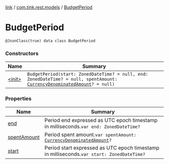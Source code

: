 [link](../../index.md) / [com.tink.rest.models](../index.md) / [BudgetPeriod](./index.md)

# BudgetPeriod

`@JsonClass(true) data class BudgetPeriod`

### Constructors

| Name | Summary |
|---|---|
| [&lt;init&gt;](-init-.md) | `BudgetPeriod(start: ZonedDateTime? = null, end: ZonedDateTime? = null, spentAmount: `[`CurrencyDenominatedAmount`](../-currency-denominated-amount/index.md)`? = null)` |

### Properties

| Name | Summary |
|---|---|
| [end](end.md) | Period end expressed as UTC epoch timestamp in milliseconds.`var end: ZonedDateTime?` |
| [spentAmount](spent-amount.md) | Period spent amount.`var spentAmount: `[`CurrencyDenominatedAmount`](../-currency-denominated-amount/index.md)`?` |
| [start](start.md) | Period start expressed as UTC epoch timestamp in milliseconds.`var start: ZonedDateTime?` |
